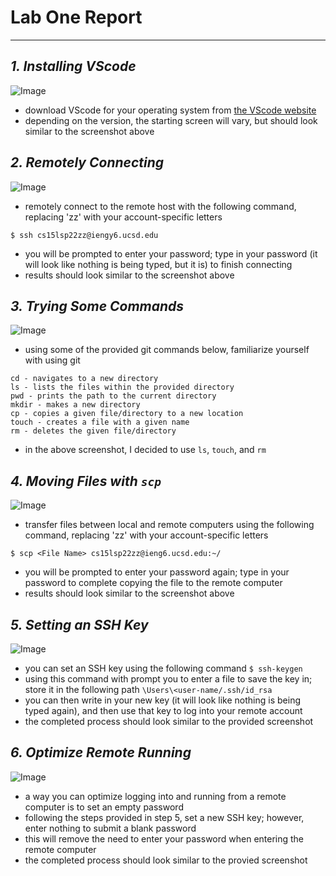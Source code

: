 # **Lab One Report**
---
## *1. Installing VScode*
![Image](https://dwengxz.github.io/cse15l-lab-reports/1.png)
* download VScode for your operating system from [the VScode website](https://code.visualstudio.com/download)
* depending on the version, the starting screen will vary, but should look similar to the screenshot above

## *2. Remotely Connecting*
![Image](https://dwengxz.github.io/cse15l-lab-reports/2.png)
* remotely connect to the remote host with the following command, replacing 'zz' with your account-specific letters

```$ ssh cs15lsp22zz@iengy6.ucsd.edu```
* you will be prompted to enter your password; type in your password (it will look like nothing is being typed, but it is) to finish connecting
* results should look similar to the screenshot above

## *3. Trying Some Commands*
![Image](https://dwengxz.github.io/cse15l-lab-reports/3.png)
* using some of the provided git commands below, familiarize yourself with using git
```
cd - navigates to a new directory
ls - lists the files within the provided directory 
pwd - prints the path to the current directory
mkdir - makes a new directory
cp - copies a given file/directory to a new location
touch - creates a file with a given name
rm - deletes the given file/directory
```
* in the above screenshot, I decided to use `ls`, `touch`, and `rm`

## *4. Moving Files with `scp`*
![Image](https://dwengxz.github.io/cse15l-lab-reports/4.png)
* transfer files between local and remote computers using the following command, replacing 'zz' with your account-specific letters 

```$ scp <File Name> cs15lsp22zz@ieng6.ucsd.edu:~/```
* you will be prompted to enter your password again; type in your password to complete copying the file to the remote computer
* results should look similar to the screenshot above

## *5. Setting an SSH Key*
![Image](https://dwengxz.github.io/cse15l-lab-reports/5.png)
* you can set an SSH key using the following command
```$ ssh-keygen```
* using this command with prompt you to enter a file to save the key in; store it in the following path
```\Users\<user-name/.ssh/id_rsa```
* you can then write in your new key (it will look like nothing is being typed again), and then use that key to log into your remote account
* the completed process should look similar to the provided screenshot

## *6. Optimize Remote Running*
![Image](https://dwengxz.github.io/cse15l-lab-reports/6.PNG)
* a way you can optimize logging into and running from a remote computer is to set an empty password
* following the steps provided in step 5, set a new SSH key; however, enter nothing to submit a blank password
* this will remove the need to enter your password when entering the remote computer
* the completed process should look similar to the provied screenshot

